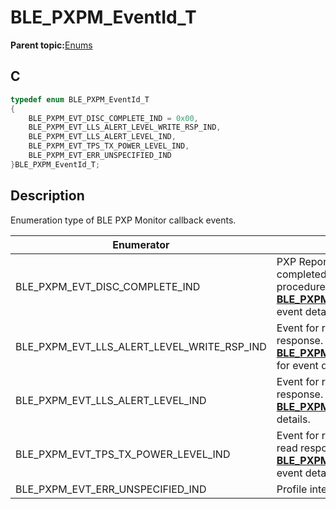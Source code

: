 # BLE\_PXPM\_EventId\_T

**Parent topic:**[Enums](GUID-23E767F2-8C7C-491D-9F90-9A34B3A58846.md)

## C

```c
typedef enum BLE_PXPM_EventId_T
{
    BLE_PXPM_EVT_DISC_COMPLETE_IND = 0x00,
    BLE_PXPM_EVT_LLS_ALERT_LEVEL_WRITE_RSP_IND,
    BLE_PXPM_EVT_LLS_ALERT_LEVEL_IND,
    BLE_PXPM_EVT_TPS_TX_POWER_LEVEL_IND,
    BLE_PXPM_EVT_ERR_UNSPECIFIED_IND
}BLE_PXPM_EventId_T;
```

## Description

Enumeration type of BLE PXP Monitor callback events.

|Enumerator|Description|
|----------|-----------|
|BLE\_PXPM\_EVT\_DISC\_COMPLETE\_IND|PXP Reporter Service discovery completed and ready to perform PXP procedure. See **[BLE\_PXPM\_EvtDiscComplete\_T](GUID-22085E52-409B-4BC2-994C-757BA5774B6C.md)** for event details.|
|BLE\_PXPM\_EVT\_LLS\_ALERT\_LEVEL\_WRITE\_RSP\_IND|Event for receiving LLS Alert Level write response. See **[BLE\_PXPM\_EvtLlsAlertLvWriteRspInd\_T](GUID-5F78080A-4130-4EDF-82EA-C512B6B1C104.md)** for event details.|
|BLE\_PXPM\_EVT\_LLS\_ALERT\_LEVEL\_IND|Event for receiving LLS Alert Level read response. See **[BLE\_PXPM\_EvtLlsAlertLvInd\_T](GUID-442B7CED-3027-4FC5-B29C-11A81136ED8F.md)** for event details.|
|BLE\_PXPM\_EVT\_TPS\_TX\_POWER\_LEVEL\_IND|Event for receiving TPS Tx Power Level read response. See **[BLE\_PXPM\_EvtTpsTxPwrLvInd\_T](GUID-257171C3-8C69-48D8-B115-28DB3CF49A35.md)** for event details.|
|BLE\_PXPM\_EVT\_ERR\_UNSPECIFIED\_IND|Profile internal unspecified error occurs.|

